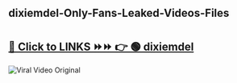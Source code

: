 
 ## dixiemdel-Only-Fans-Leaked-Videos-Files

# <h2><a href="https://mediaupload.pro?dixiemdel">🔗 Click to LINKS ⏩⏩ 👉 🟢 dixiemdel </a></h2>

<a href="https://mediaupload.pro?dixiemdel" rel="nofollow" data-target="animated-image.originalLink"><img src="https://i.ibb.co.com/xMMVF88/686577567.gif" alt="Viral Video Original" style="max-width: 100%; display: inline-block;" data-target="animated-image.originalImage"></a>